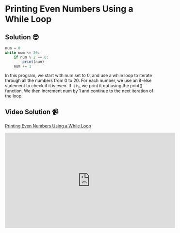 # Printing Even Numbers Using a While Loop

## Solution 😎

```javascript
num = 0
while num <= 20:
    if num % 2 == 0:
        print(num)
    num += 1
```

In this program, we start with num set to 0, and use a while loop to iterate through all the numbers from 0 to 20. For each number, we use an if-else statement to check if it is even. If it is, we print it out using the print() function. We then increment num by 1 and continue to the next iteration of the loop.

## Video Solution 📹

[Printing Even Numbers Using a While Loop](https://drive.google.com/file/d/1zAqLSO-DhLp2zm0T8k-L_rsvyD8NKgCj/view?usp=share_link)
<iframe width="560" height="315" src="https://www.youtube.com/embed/bCJs5w5ioEY" title="YouTube video player" frameborder="0" allow="accelerometer; autoplay; clipboard-write; encrypted-media; gyroscope; picture-in-picture; web-share" allowfullscreen></iframe>
